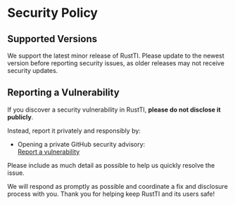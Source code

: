 # Security Policy

## Supported Versions

We support the latest minor release of RustTI. Please update to the newest version before reporting security issues, as older releases may not receive security updates.

## Reporting a Vulnerability

If you discover a security vulnerability in RustTI, **please do not disclose it publicly**.

Instead, report it privately and responsibly by:

- Opening a private GitHub security advisory:  
  [Report a vulnerability](https://github.com/0100101001010000/RustTI/security/advisories/new)

Please include as much detail as possible to help us quickly resolve the issue.

We will respond as promptly as possible and coordinate a fix and disclosure process with you. Thank you for helping keep RustTI and its users safe!
